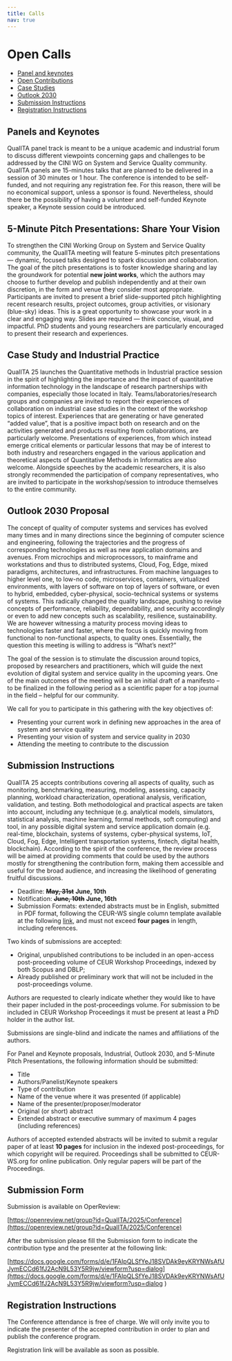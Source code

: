 ```yaml
---
title: Calls
nav: true
---
```


# Open Calls
 
- [Panel and keynotes](#panel-and-keynotes)   
- [Open Contributions](#5-minute-pitch-presentations-share-your-vision)  
- [Case Studies](#case-study-and-industrial-practice)
- [Outlook 2030](#outlook-2030-proposal)
- [Submission Instructions](#submission-instructions)
- [Registration Instructions](#registration-instructions)

## Panels and Keynotes

QualITA panel track is meant to be a unique academic and industrial
forum to discuss different viewpoints concerning gaps and challenges to
be addressed by the CINI WG on System and Service Quality community.
QualITA panels are 15-minutes talks that are planned to be delivered in a session 
of 30 minutes or 1 hour. 
The conference is intended to be self-funded, and not requiring
any registration fee. For this reason, there will be no economical
support, unless a sponsor is found. Nevertheless, should there be the
possibility of having a volunteer and self-funded Keynote speaker, a
Keynote session could be introduced.

## 5-Minute Pitch Presentations: Share Your Vision

To strengthen the CINI Working Group on System and Service Quality community, 
the QualITA meeting will feature 5-minutes pitch presentations — dynamic, focused 
talks designed to spark discussion and collaboration. 
The goal of the pitch presentations is to foster knowledge sharing and lay the groundwork 
for potential **new joint works**, which the authors may choose to further develop and 
publish independently and at their own discretion, in the form and venue they consider 
most appropriate.
Participants are invited to present a brief slide-supported pitch highlighting 
recent research results, project outcomes, group activities, or visionary (blue-sky) ideas. 
This is a great opportunity to showcase your work in a clear and engaging way. 
Slides are required — think concise, visual, and impactful.
PhD students and young researchers are particularly encouraged to present their 
research and experiences.

## Case Study and Industrial Practice

QualITA 25 launches the Quantitative methods in Industrial practice session in
the spirit of highlighting the importance and the impact of quantitative
information technology in the landscape of research partnerships with
companies, especially those located in Italy.
Teams/laboratories/research groups and companies are invited to report
their experiences of collaboration on industrial case studies in the
context of the workshop topics of interest. Experiences that are
generating or have generated “added value”, that is a positive impact
both on research and on the activities generated and products resulting
from collaborations, are particularly welcome. Presentations of
experiences, from which instead emerge critical elements or particular
lessons that may be of interest to both industry and researchers engaged
in the various application and theoretical aspects of Quantitative
Methods in Informatics are also welcome. Alongside speeches by the
academic researchers, it is also strongly recommended the participation
of company representatives, who are invited to participate in the
workshop/session to introduce themselves to the entire community.

## Outlook 2030 Proposal

The concept of quality of computer systems and services has evolved many
times and in many directions since the beginning of computer science and
engineering, following the trajectories and the progress of
corresponding technologies as well as new application domains and
avenues. From microchips and microprocessors, to mainframe and
workstations and thus to distributed systems, Cloud, Fog, Edge, mixed
paradigms, architectures, and infrastructures. From machine languages to
higher level one, to low-no code, microservices, containers, virtualized
environments, with layers of software on top of layers of software, or
even to hybrid, embedded, cyber-physical, socio-technical systems or
systems of systems. This radically changed the quality landscape,
pushing to revise concepts of performance, reliability, dependability,
and security accordingly or even to add new concepts such as
scalability, resilience, sustainability. We are however witnessing a
maturity process moving ideas to technologies faster and faster, where
the focus is quickly moving from functional to non-functional aspects,
to quality ones. Essentially, the question this meeting is willing to
address is “What’s next?”

The goal of the session is to stimulate the discussion around topics,
proposed by researchers and practitioners, which will guide the next
evolution of digital system and service quality in the upcoming years.
One of the main outcomes of the meeting will be an initial draft of a
manifesto – to be finalized in the following period as a scientific
paper for a top journal in the field – helpful for our community.

We call for you to participate in this gathering with the key objectives of:

- Presenting your current work in defining new approaches in the area of system and service quality
- Presenting your vision of system and service quality in 2030
- Attending the meeting to contribute to the discussion

## Submission Instructions

QualITA 25 accepts contributions covering all aspects of quality, such as monitoring, benchmarking,
measuring, modeling, assessing, capacity planning, workload characterization, operational analysis,
verification, validation, and testing. Both methodological and practical aspects 
are taken into account, including any technique 
(e.g. analytical models, simulators, statistical analysis, machine learning, formal methods, 
soft computing) and tool, in any possible digital system and service application domain 
(e.g. real-time, blockchain, systems of systems, cyber-physical systems, IoT, Cloud, Fog, 
Edge, Intelligent transportation systems, fintech, digital health, blockchain).
According to the spirit of the conference, the review process will be aimed at 
providing comments that could be used by the authors mostly for strengthening 
the contribution form, making them accessible and useful for the broad audience,
and increasing the likelihood of generating fruitful discussions. 


- Deadline: ~~**May, 31st**~~ **June, 10th**
- Notification: ~~**June, 10th**~~ **June, 16th**
- Submission Formats: extended abstracts must be in English, submitted in PDF format, following
  the CEUR-WS single column template available at the following [link](https://ceur-ws.org/HOWTOSUBMIT.html#CEURART), 
  and must not exceed **four pages** in length, including references.

Two kinds of submissions are accepted:
- Original, unpublished contributions to be included in an open-access post-proceeding volume 
  of CEUR Workshop Proceedings, indexed by both Scopus and DBLP;
- Already published or preliminary work that will not be included in the post-proceedings volume.

Authors are requested to clearly indicate whether they would like to have their 
paper included in the post-proceedings volume. 
For submission to be included in CEUR Workshop Proceedings 
it must be present at least a PhD holder in the author list.

Submissions are single-blind and indicate the names and affiliations of the authors.

For Panel and Keynote proposals, Industrial, Outlook 2030, and 5-Minute Pitch Presentations,
the following information should be submitted:

- Title
- Authors/Panelist/Keynote speakers
- Type of contribution
- Name of the venue where it was presented (if applicable)
- Name of the presenter/proposer/moderator
- Original (or short) abstract
- Extended abstract or executive summary of maximum 4 pages (including references)

Authors of accepted extended abstracts will be invited to submit a regular paper of at least 
**10 pages** for inclusion in the indexed post-proceedings, for which copyright will be required. 
Proceedings shall be submitted to CEUR-WS.org for online publication.
Only regular papers will be part of the Proceedings.





## Submission Form

Submission is available on OperReview:

[https://openreview.net/group?id=QualITA/2025/Conference](https://openreview.net/group?id=QualITA/2025/Conference)

After the submission please fill the Submission form to indicate the contribution type
and the presenter at the following link:

[https://docs.google.com/forms/d/e/1FAIpQLSfYeJ18SVDAk9eyKRYNWsAfUJymECCd61fJ2AcN9L53Y5R9jw/viewform?usp=dialog](https://docs.google.com/forms/d/e/1FAIpQLSfYeJ18SVDAk9eyKRYNWsAfUJymECCd61fJ2AcN9L53Y5R9jw/viewform?usp=dialog
)


## Registration Instructions

The Conference attendance is free of charge. We will only invite you to indicate the presenter of 
the accepted contribution in order to plan and publish the conference program.

Registration link will be available as soon as possible.
